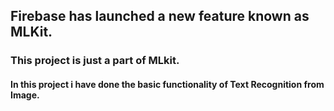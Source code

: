 ## Firebase has launched a new feature known as MLKit.
### This project is just a part of MLkit.
#### In this project i have done the basic functionality of Text Recognition from Image.
